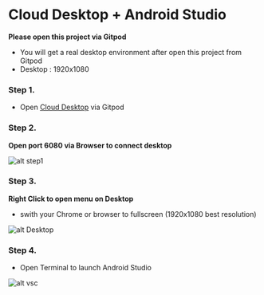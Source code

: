 # Cloud Desktop + Android Studio 

**Please open this project via Gitpod**

- You will get a real desktop environment after open this project from Gitpod
- Desktop : 1920x1080

### Step 1.

- Open [Cloud Desktop](https://gitpod.io/#https://github.com/stanwu/Cloud-Desktop) via Gitpod

### Step 2.

**Open port 6080 via Browser to connect desktop**

![alt step1](https://i.imgur.com/pMIjKOH.png)

### Step 3.

**Right Click to open menu on Desktop**

- swith your Chrome or browser to fullscreen (1920x1080 best resolution)

![alt Desktop](https://i.imgur.com/QxPUGV9.png)

### Step 4.

- Open Terminal to launch Android Studio

![alt vsc](https://i.imgur.com/uyvyf2F.png)


